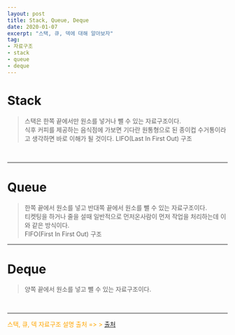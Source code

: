 ```yaml
---
layout: post
title: Stack, Queue, Deque 
date: 2020-01-07
excerpt: "스택, 큐, 덱에 대해 알아보자" 
tag: 
- 자료구조
- stack
- queue
- deque
---
```




# Stack 

> 스택은 한쪽 끝에서만 원소를 넣거나 뺄 수 있는 자료구조이다. <br> 
> 식후 커피를 제공하는 음식점에 가보면 기다란 원통형으로 된 종이컵 수거통이라고 생각하면 바로 이해가 될 것이다.
> LIFO(Last In First Out) 구조 

<br> 

<hr>

# Queue

> 한쪽 끝에서 원소를 넣고 반대쪽 끝에서 원소를 뺄 수 있는 자료구조이다. <br>
> 티켓팅을 하거나 줄을 설때 일반적으로 먼저온사람이 먼저 작업을 처리하는데 이와 같은 방식이다. <br>
> FIFO(First In First Out) 구조

<hr> 

# Deque

> 양쪽 끝에서 원소를 넣고 뺄 수 있는 자료구조이다. <br> 

<br> 



<hr>


<span style="color: orange">스택, 큐, 덱 자료구조 설명 출처 => ></span> [출처](https://blog.encrypted.gg/727)

